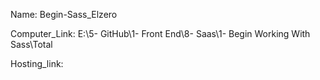 
Name: Begin-Sass_Elzero

Computer_Link: E:\5- GitHub\1- Front End\8- Saas\1- Begin Working With Sass\Total

Hosting_link:


